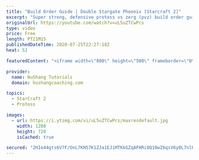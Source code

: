 ```yaml
---
title: "Build Order Guide | Double Stargate Phoenix [Starcraft 2]"
excerpt: "Super strong, defensive protoss vs zerg (pvz) build order guide. This opening is going to give you incredible map control over zerg in the mid-game, letting you scout exactly what is coming your way and making it easy to feel in control of the game. This build also completely owns mutalisk transitions"
originalUrl: https://youtube.com/watch?v=uL5uZTCwPcs
type: video
price: Free
length: PT21M1S
publishedDateTime: 2020-07-25T22:27:18Z
heat: 52

featuredContent: "<iframe width=\"800\" height=\"500\" frameborder=\"0\" src=\"https://www.youtube.com/embed/uL5uZTCwPcs\" allow=\"accelerometer; autoplay; encrypted-media; gyroscope; picture-in-picture\" allowfullscreen></iframe>"

provider:
  name: HuShang Tutorials
  domain: hushangcoaching.com

topics:
  - StarCraft 2
  - Protoss

images:
  - url: https://i.ytimg.com/vi/uL5uZTCwPcs/maxresdefault.jpg
    width: 1280
    height: 720
    isCached: true

secured: "2HIe44gts6V7F/OnL7KH57K1ZJa1EJiMTKkGZqAFHRi8Q10wZ6qsV6y0L7nlH1acn3tvcY1mi4YyAina3+9lbNuiJ36bkiQkILVbgWTEv5gPZz6ThoiRDyPrA7QIpsnOG7fAm+vFMP61bvlq4GwtiIX8R/SJc3Lbkj0ZhTrZUmDfFh4jtlD4JWkjonlUodfgif9a8fPn6sSILiIAmrCvf6WC0jaKAs8KhqzKvEOPKAHG+ERqZD7zxW5QMGrcTvLQJNbICz6nwIA+/XGynxBE7RMv5CSp2PaTNyfkSRFv7grpfVfqwkqqc6BJjpSbAgDsIgvbqHfnvncNbTM08QKKn98bVAesezC5l2ENE+qtGPZ7fn4k1c6BPXu/BuTgEy5VV9r34Sln8TQiSiGkB3rwkmlHOZlji84z15oyFUx44z8=;Jjo2Q0J+v0nBHvofE/h1iQ=="
---
```


